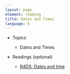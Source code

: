```yaml
---
layout: page
element: reading
title: Dates and Times
language: R
---
```


* Topics

  * Dates and Times  
  
* Readings (optional)

  * [R4DS: Dates and time](https://r4ds.hadley.nz/datetimes)
